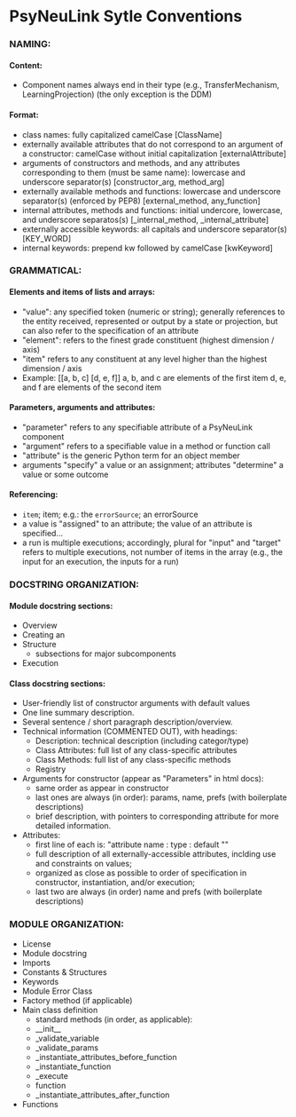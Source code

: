 # PsyNeuLink Sytle Conventions

### NAMING:

#### Content:
- Component names always end in their type (e.g., TransferMechanism, LearningProjection)
  (the only exception is the DDM)

#### Format:
- class names:
    fully capitalized camelCase [ClassName]
- externally available attributes that do not correspond to an argument of a constructor:
    camelCase without initial capitalization [externalAttribute]
- arguments of constructors and methods, and any attributes corresponding to them (must be same name):
    lowercase and underscore separator(s) [constructor_arg, method_arg]
- externally available methods and functions:
    lowercase and underscore separator(s) (enforced by PEP8) [external_method, any_function]
- internal attributes, methods and functions:
    initial undercore, lowercase, and underscore separatos(s) [_internal_method, _internal_attribute]
- externally accessible keywords:
    all capitals and underscore separator(s) [KEY_WORD]
- internal keywords:
    prepend kw followed by camelCase [kwKeyword]

### GRAMMATICAL:

#### Elements and items of lists and arrays:
- "value": any specified token (numeric or string);
    generally references to the entity received, represented or output by a state or projection,
    but can also refer to the specification of an attribute
- "element": refers to the finest grade constituent (highest dimension / axis)
- "item" refers to any constituent at any level higher than the highest dimension / axis
- Example:  [[a, b, c] [d, e, f]]
            a, b, and c are elements of the first item
            d, e, and f are elements of the second item

#### Parameters, arguments and attributes:
- "parameter" refers to any specifiable attribute of a PsyNeuLink component
- "argument" refers to a specifiable value in a method or function call
- "attribute" is the generic Python term for an object member
- arguments "specify" a value or an assignment;  attributes "determine" a value or some outcome

#### Referencing:
- <definite article> `item`;  <indefinite article> item; e.g.: the `errorSource`;  an errorSource
- a value is "assigned" to an attribute; the value of an attribute is specified...
- a run is multiple executions;  accordingly, plural for "input" and "target" refers to multiple executions,
    not number of items in the array  (e.g., the input for an execution, the inputs for a run)

### DOCSTRING ORGANIZATION:

#### Module docstring sections:
- Overview
- Creating an <X>
- Structure
     - subsections for major subcomponents
- Execution

#### Class docstring sections:
- User-friendly list of constructor arguments with default values
- One line summary description.
- Several sentence / short paragraph description/overview.
- Technical information (COMMENTED OUT), with headings:
    - Description: technical description (including categor/type)
    - Class Attributes: full list of any class-specific attributes
    - Class Methods:  full list of any class-specific methods
    - Registry
- Arguments for constructor (appear as "Parameters" in html docs):
    - same order as appear in constructor
    - last ones are always (in order): params, name, prefs  (with boilerplate descriptions)
    - brief description, with pointers to corresponding attribute for more detailed information.
- Attributes:
    - first line of each is: "attribute name : type : default <value>""
    - full description of all externally-accessible attributes, inclding use and constraints on values;
    - organized as close as possible to order of specification in constructor, instantiation, and/or execution;
    - last two are always (in order) name and prefs (with boilerplate descriptions)

### MODULE ORGANIZATION:
- License
- Module docstring
- Imports
- Constants & Structures
- Keywords
- Module Error Class
- Factory method (if applicable)
- Main class definition
    - standard methods (in order, as applicable):
    - \_\_init_\_
    - _validate_variable
    - _validate_params
    - _instantiate_attributes_before_function
    - _instantiate_function
    - _execute
    - function
    - _instantiate_attributes_after_function
- Functions
